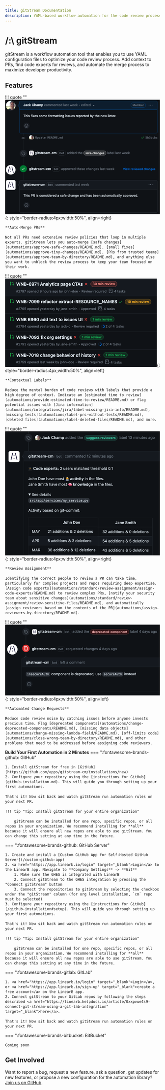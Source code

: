 ```yaml
---
title: gitStream Documentation
description: YAML-based workflow automation for the code review process.
---
```

# /:\ gitStream
gitStream is a workflow automation tool that enables you to use YAML configuration files to optimize your code review process. Add context to PRs, find code experts for reviews, and automate the merge process to maximize developer productivity.
## Features

!!! quote ""
	![Approve safe changes](assets/safe-change-highlight.png){: style="border-radius:4px;width:50%", align=right}
	
	**Auto-Merge PRs**

	Not all PRs need extensive review policies that loop in multiple experts. gitStream lets you auto-merge [safe changes](automations/approve-safe-changes/README.md), [small fixes](automations/approve-tiny-changes/README.md), [PRs from trusted teams](automations/approve-team-by-directory/README.md), and anything else you want to unblock the review process to keep your team focused on their work.

!!! quote ""
	![Estimated time to review](assets/etr-label-highlight.png){: style="border-radius:4px;width:50%", align=left}

	**Contextual Labels**

	Reduce the mental burden of code reviews with labels that provide a high degree of context. Indicate an [estimated time to review](automations/provide-estimated-time-to-review/README.md) or flag potential issues with [Jira information](automations/integrations/jira/label-missing-jira-info/README.md), [missing tests](automations/label-prs-without-tests/README.md), [deleted files](automations/label-deleted-files/README.md), and more.

!!! quote ""
	![Assign Code Experts](assets/code-experts-highlight.png){: style="border-radius:4px;width:50%", align=right}

	**Review Assignment**

	Identifying the correct people to review a PR can take time, particularly for complex projects and repos requiring deep expertise. [Assign code experts](automations/standard/review-assignment/assign-code-experts/README.md) to review complex PRs, [notify your security team about sensitive changes](automations/standard/review-assignment/review-sensitive-files/README.md), and automatically [assign reviewers based on the contents of the PR](automations/assign-reviewers-by-directory/README.md).

!!! quote ""
	![Change Deprecated Components](assets/change-deprecated-highlight.png){: style="border-radius:4px;width:50%", align=left}

	**Automated Change Requests**
	
	Reduce code review noise by catching issues before anyone invests precious time. Flag [deprecated components](automations/change-deprecated-components/README.md), [missing data objects](automations/change-missing-lambda-field/README.md), [off-limits code](automations/close-wrong-team-by-directory/README.md), and other problems that need to be addressed before assigning code reviewers.

**Build Your First Automation in 2 Minutes**
=== ":fontawesome-brands-github: GitHub"

	1. Install gitStream for free in [GitHub](https://github.com/apps/gitstream-cm/installations/new)
	2. Configure your repository using the [instructions for GitHub](github-installation.md). This will guide you through setting up your first automations.

	That's it! Now sit back and watch gitStream run automation rules on your next PR.

	!!! tip "Tip: Install gitStream for your entire organization"

		gitStream can be installed for one repo, specific repos, or all repos in your organization. We recommend installing for **all** because it will ensure all new repos are able to use gitStream. You can change this setting at any time in the future.

=== ":fontawesome-brands-github: GitHub Server"

	1. Create and install a [Custom GitHub App for Self-Hosted GitHub Server](/custom-github-app)
	2. <a href="https://app.linearb.io/login" target="_blank">Login</a> to the LinearB app. Navigate to **Company Settings** -> **Git**
		1. Make sure the GHES is integrated with LinearB
		2. Connect gitStream to the GHES integration by pressing the "Connect gitStream" button
		3. Connect the repositories to gitStream by selecting the checkbox under the "gitStream" column (for org level installation, `cm` repo must be selected)
	3. Configure your repository using the [instructions for GitHub](/github-installation#setup). This will guide you through setting up your first automations.

	That's it! Now sit back and watch gitStream run automation rules on your next PR.

	!!! tip "Tip: Install gitStream for your entire organization"

		gitStream can be installed for one repo, specific repos, or all repos in your organization. We recommend installing for **all** because it will ensure all new repos are able to use gitStream. You can change this setting at any time in the future.

=== ":fontawesome-brands-gitlab: GitLab"

	1. <a href="https://app.linearb.io/login" target="_blank">Login</a>, or <a href="https://app.linearb.io/sign-up" target="_blank">create a free account</a> on the LinearB app.
	2. Connect gitStream to your GitLab repos by following the steps described <a href="https://linearb.helpdocs.io/article/0xxpvue4s9-connect-git-stream-using-a-git-lab-integration" target="_blank">here</a>.
	
	That's it! Now sit back and watch gitStream run automation rules on your next PR.

=== ":fontawesome-brands-bitbucket: BitBucket"

	Coming soon


## Get Involved
Want to report a bug, request a new feature, ask a question, get updates for new features, or propose a new configuration for the automation library? [Join us on GitHub](https://github.com/linear-b/gitstream).